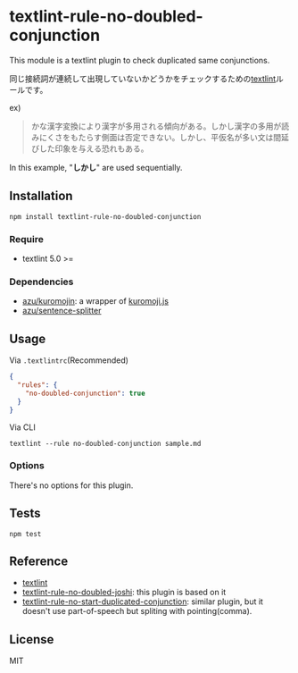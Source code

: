 # textlint-rule-no-doubled-conjunction

This module is a textlint plugin to check duplicated same conjunctions.

同じ接続詞が連続して出現していないかどうかをチェックするための[textlint](https://github.com/textlint/textlint "textlint")ルールです。

ex)

> かな漢字変換により漢字が多用される傾向がある。しかし漢字の多用が読みにくさをもたらす側面は否定できない。しかし、平仮名が多い文は間延びした印象を与える恐れもある。

In this example, "**しかし**" are used sequentially.

## Installation

    npm install textlint-rule-no-doubled-conjunction

### Require

- textlint 5.0 >=

### Dependencies

- [azu/kuromojin](https://github.com/azu/kuromojin): a wrapper of [kuromoji.js](https://github.com/takuyaa/kuromoji.js "kuromoji.js")
- [azu/sentence-splitter](https://github.com/azu/sentence-splitter)

## Usage

Via `.textlintrc`(Recommended)

```json
{
  "rules": {
    "no-doubled-conjunction": true
  }
}
```

Via CLI

    textlint --rule no-doubled-conjunction sample.md

### Options

There's no options for this plugin.

## Tests

    npm test

## Reference

- [textlint](https://github.com/textlint/textlint)
- [textlint-rule-no-doubled-joshi](https://github.com/azu/textlint-rule-no-doubled-joshi): this plugin is based on it
- [textlint-rule-no-start-duplicated-conjunction](https://github.com/azu/textlint-rule-no-start-duplicated-conjunction): similar plugin, but it doesn't use part-of-speech but spliting with pointing(comma).

## License

MIT
